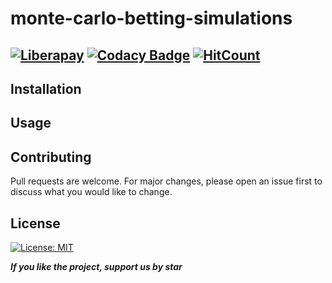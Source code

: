 # monte-carlo-betting-simulations
[![Liberapay](https://img.shields.io/liberapay/receives/xandao6)](https://liberapay.com/xandao6/)
[![Codacy Badge](https://api.codacy.com/project/badge/Grade/719a1973f4fd48ffa89b13aecc214482)](https://www.codacy.com/manual/xandao6/monte-carlo-betting-simulations?utm_source=github.com&amp;utm_medium=referral&amp;utm_content=xandao6/monte-carlo-betting-simulations&amp;utm_campaign=Badge_Grade)
[![HitCount](http://hits.dwyl.io/xandao6/monte-carlo-betting-simulations.svg)](http://hits.dwyl.io/xandao6/monte-carlo-betting-simulations)
---
## Installation


## Usage


## Contributing
Pull requests are welcome. For major changes, please open an issue first to discuss what you would like to change.

## License
[![License: MIT](https://img.shields.io/badge/License-MIT-green.svg)](https://github.com/xandao6/monte-carlo-betting-simulations/blob/master/LICENSE)

***If you like the project, support us by star***
